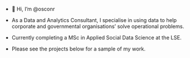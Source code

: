 - 👋 Hi, I’m @osconr

- As a Data and Analytics Consultant, I specialise in using data to help corporate and governmental organisations’ solve operational problems.
- Currently completing a MSc in Applied Social Data Science at the LSE.
- Please see the projects below for a sample of my work.
